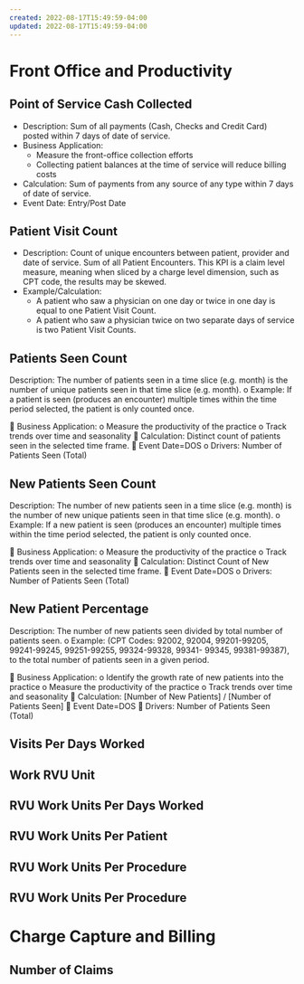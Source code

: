 ```yaml
---
created: 2022-08-17T15:49:59-04:00
updated: 2022-08-17T15:49:59-04:00
---
```

# Front Office and Productivity

## Point of Service Cash Collected
 - Description: Sum of all payments (Cash, Checks and Credit Card) posted within 7 days of date of service.
 - Business Application:
	 - Measure the front-office collection efforts
	 - Collecting patient balances at the time of service will reduce billing costs
 - Calculation: Sum of payments from any source of any type within 7 days of date of service.
 - Event Date: Entry/Post Date

## Patient Visit Count
- Description: Count of unique encounters between patient, provider and date of service. Sum of all Patient Encounters. This KPI is a claim level measure, meaning when sliced by a charge level dimension, such as CPT code, the results may be skewed.
- Example/Calculation:
	- A patient who saw a physician on one day or twice in one day is equal to one Patient Visit Count.
	- A patient who saw a physician twice on two separate days of service is two Patient Visit Counts.


## Patients Seen Count
Description: The number of patients seen in a time slice (e.g. month) is the number of unique patients seen in
that time slice (e.g. month).
o Example: If a patient is seen (produces an encounter) multiple times within the time period selected,
the patient is only counted once.

 Business Application:
o Measure the productivity of the practice
o Track trends over time and seasonality
 Calculation: Distinct count of patients seen in the selected time frame.
 Event Date=DOS
o Drivers: Number of Patients Seen (Total)

## New Patients Seen Count
Description: The number of new patients seen in a time slice (e.g. month) is the number of new unique
patients seen in that time slice (e.g. month).
o Example: If a new patient is seen (produces an encounter) multiple times within the time period
selected, the patient is only counted once.

 Business Application:
o Measure the productivity of the practice
o Track trends over time and seasonality
 Calculation: Distinct Count of New Patients seen in the selected time frame.
 Event Date=DOS
o Drivers: Number of Patients Seen (Total)

## New Patient Percentage
Description: The number of new patients seen divided by total number of patients seen.
o Example: (CPT Codes: 92002, 92004, 99201-99205, 99241-99245, 99251-99255, 99324-99328, 99341-
99345, 99381-99387), to the total number of patients seen in a given period.

 Business Application:
o Identify the growth rate of new patients into the practice
o Measure the productivity of the practice
o Track trends over time and seasonality
 Calculation: [Number of New Patients] / [Number of Patients Seen]
 Event Date=DOS
 Drivers: Number of Patients Seen (Total)

## Visits Per Days Worked

## Work RVU Unit

## RVU Work Units Per Days Worked

## RVU Work Units Per Patient

## RVU Work Units Per Procedure

## RVU Work Units Per Procedure

# Charge Capture and Billing

## Number of Claims

